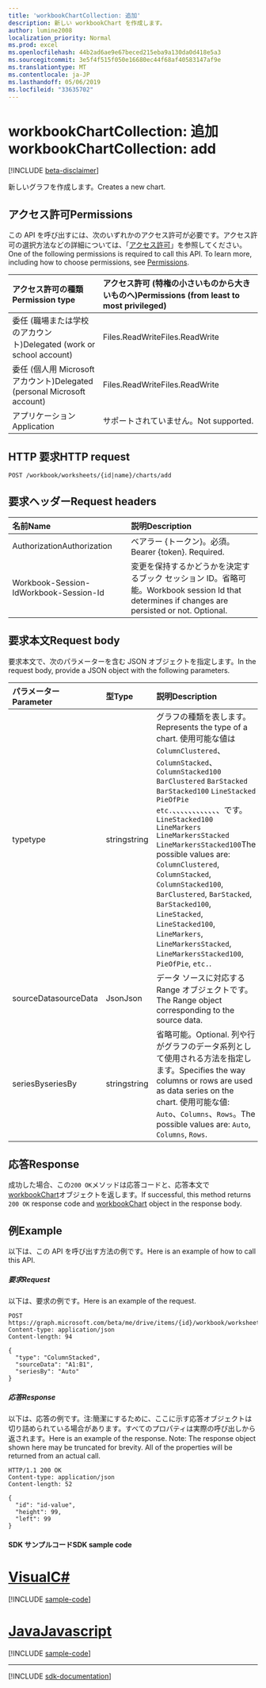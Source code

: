 ```yaml
---
title: 'workbookChartCollection: 追加'
description: 新しい workbookChart を作成します。
author: lumine2008
localization_priority: Normal
ms.prod: excel
ms.openlocfilehash: 44b2ad6ae9e67beced215eba9a130da0d418e5a3
ms.sourcegitcommit: 3e5f4f515f050e16680ec44f68af40583147af9e
ms.translationtype: MT
ms.contentlocale: ja-JP
ms.lasthandoff: 05/06/2019
ms.locfileid: "33635702"
---
```

# <a name="workbookchartcollection-add"></a><span data-ttu-id="75363-103">workbookChartCollection: 追加</span><span class="sxs-lookup"><span data-stu-id="75363-103">workbookChartCollection: add</span></span>

[!INCLUDE [beta-disclaimer](../../includes/beta-disclaimer.md)]

<span data-ttu-id="75363-104">新しいグラフを作成します。</span><span class="sxs-lookup"><span data-stu-id="75363-104">Creates a new chart.</span></span>
## <a name="permissions"></a><span data-ttu-id="75363-105">アクセス許可</span><span class="sxs-lookup"><span data-stu-id="75363-105">Permissions</span></span>
<span data-ttu-id="75363-p101">この API を呼び出すには、次のいずれかのアクセス許可が必要です。アクセス許可の選択方法などの詳細については、「[アクセス許可](/graph/permissions-reference)」を参照してください。</span><span class="sxs-lookup"><span data-stu-id="75363-p101">One of the following permissions is required to call this API. To learn more, including how to choose permissions, see [Permissions](/graph/permissions-reference).</span></span>

|<span data-ttu-id="75363-108">アクセス許可の種類</span><span class="sxs-lookup"><span data-stu-id="75363-108">Permission type</span></span>      | <span data-ttu-id="75363-109">アクセス許可 (特権の小さいものから大きいものへ)</span><span class="sxs-lookup"><span data-stu-id="75363-109">Permissions (from least to most privileged)</span></span>              |
|:--------------------|:---------------------------------------------------------|
|<span data-ttu-id="75363-110">委任 (職場または学校のアカウント)</span><span class="sxs-lookup"><span data-stu-id="75363-110">Delegated (work or school account)</span></span> | <span data-ttu-id="75363-111">Files.ReadWrite</span><span class="sxs-lookup"><span data-stu-id="75363-111">Files.ReadWrite</span></span>    |
|<span data-ttu-id="75363-112">委任 (個人用 Microsoft アカウント)</span><span class="sxs-lookup"><span data-stu-id="75363-112">Delegated (personal Microsoft account)</span></span> | <span data-ttu-id="75363-113">Files.ReadWrite</span><span class="sxs-lookup"><span data-stu-id="75363-113">Files.ReadWrite</span></span>    |
|<span data-ttu-id="75363-114">アプリケーション</span><span class="sxs-lookup"><span data-stu-id="75363-114">Application</span></span> | <span data-ttu-id="75363-115">サポートされていません。</span><span class="sxs-lookup"><span data-stu-id="75363-115">Not supported.</span></span> |

## <a name="http-request"></a><span data-ttu-id="75363-116">HTTP 要求</span><span class="sxs-lookup"><span data-stu-id="75363-116">HTTP request</span></span>
<!-- { "blockType": "ignored" } -->
```http
POST /workbook/worksheets/{id|name}/charts/add

```
## <a name="request-headers"></a><span data-ttu-id="75363-117">要求ヘッダー</span><span class="sxs-lookup"><span data-stu-id="75363-117">Request headers</span></span>
| <span data-ttu-id="75363-118">名前</span><span class="sxs-lookup"><span data-stu-id="75363-118">Name</span></span>       | <span data-ttu-id="75363-119">説明</span><span class="sxs-lookup"><span data-stu-id="75363-119">Description</span></span>|
|:---------------|:----------|
| <span data-ttu-id="75363-120">Authorization</span><span class="sxs-lookup"><span data-stu-id="75363-120">Authorization</span></span>  | <span data-ttu-id="75363-p102">ベアラー {トークン}。必須。</span><span class="sxs-lookup"><span data-stu-id="75363-p102">Bearer {token}. Required.</span></span> |
| <span data-ttu-id="75363-123">Workbook-Session-Id</span><span class="sxs-lookup"><span data-stu-id="75363-123">Workbook-Session-Id</span></span>  | <span data-ttu-id="75363-p103">変更を保持するかどうかを決定するブック セッション ID。省略可能。</span><span class="sxs-lookup"><span data-stu-id="75363-p103">Workbook session Id that determines if changes are persisted or not. Optional.</span></span>|

## <a name="request-body"></a><span data-ttu-id="75363-126">要求本文</span><span class="sxs-lookup"><span data-stu-id="75363-126">Request body</span></span>
<span data-ttu-id="75363-127">要求本文で、次のパラメーターを含む JSON オブジェクトを指定します。</span><span class="sxs-lookup"><span data-stu-id="75363-127">In the request body, provide a JSON object with the following parameters.</span></span>

| <span data-ttu-id="75363-128">パラメーター</span><span class="sxs-lookup"><span data-stu-id="75363-128">Parameter</span></span>    | <span data-ttu-id="75363-129">型</span><span class="sxs-lookup"><span data-stu-id="75363-129">Type</span></span>   |<span data-ttu-id="75363-130">説明</span><span class="sxs-lookup"><span data-stu-id="75363-130">Description</span></span>|
|:---------------|:--------|:----------|
|<span data-ttu-id="75363-131">type</span><span class="sxs-lookup"><span data-stu-id="75363-131">type</span></span>|<span data-ttu-id="75363-132">string</span><span class="sxs-lookup"><span data-stu-id="75363-132">string</span></span>|<span data-ttu-id="75363-133">グラフの種類を表します。</span><span class="sxs-lookup"><span data-stu-id="75363-133">Represents the type of a chart.</span></span>  <span data-ttu-id="75363-134">使用可能な値は`ColumnClustered`、 `ColumnStacked`、 `ColumnStacked100` `BarClustered` `BarStacked` `BarStacked100` `LineStacked` `PieOfPie` `etc.`、、、、、、、、、、、、です。 `LineStacked100` `LineMarkers` `LineMarkersStacked` `LineMarkersStacked100`</span><span class="sxs-lookup"><span data-stu-id="75363-134">The possible values are: `ColumnClustered`, `ColumnStacked`, `ColumnStacked100`, `BarClustered`, `BarStacked`, `BarStacked100`, `LineStacked`, `LineStacked100`, `LineMarkers`, `LineMarkersStacked`, `LineMarkersStacked100`, `PieOfPie`, `etc.`.</span></span>|
|<span data-ttu-id="75363-135">sourceData</span><span class="sxs-lookup"><span data-stu-id="75363-135">sourceData</span></span>|<span data-ttu-id="75363-136">Json</span><span class="sxs-lookup"><span data-stu-id="75363-136">Json</span></span>|<span data-ttu-id="75363-137">データ ソースに対応する Range オブジェクトです。</span><span class="sxs-lookup"><span data-stu-id="75363-137">The Range object corresponding to the source data.</span></span>|
|<span data-ttu-id="75363-138">seriesBy</span><span class="sxs-lookup"><span data-stu-id="75363-138">seriesBy</span></span>|<span data-ttu-id="75363-139">string</span><span class="sxs-lookup"><span data-stu-id="75363-139">string</span></span>|<span data-ttu-id="75363-140">省略可能。</span><span class="sxs-lookup"><span data-stu-id="75363-140">Optional.</span></span> <span data-ttu-id="75363-141">列や行がグラフのデータ系列として使用される方法を指定します。</span><span class="sxs-lookup"><span data-stu-id="75363-141">Specifies the way columns or rows are used as data series on the chart.</span></span>  <span data-ttu-id="75363-142">使用可能な値: `Auto`、`Columns`、`Rows`。</span><span class="sxs-lookup"><span data-stu-id="75363-142">The possible values are: `Auto`, `Columns`, `Rows`.</span></span>|

## <a name="response"></a><span data-ttu-id="75363-143">応答</span><span class="sxs-lookup"><span data-stu-id="75363-143">Response</span></span>

<span data-ttu-id="75363-144">成功した場合、この`200 OK`メソッドは応答コードと、応答本文で[workbookChart](../resources/workbookchart.md)オブジェクトを返します。</span><span class="sxs-lookup"><span data-stu-id="75363-144">If successful, this method returns `200 OK` response code and [workbookChart](../resources/workbookchart.md) object in the response body.</span></span>

## <a name="example"></a><span data-ttu-id="75363-145">例</span><span class="sxs-lookup"><span data-stu-id="75363-145">Example</span></span>
<span data-ttu-id="75363-146">以下は、この API を呼び出す方法の例です。</span><span class="sxs-lookup"><span data-stu-id="75363-146">Here is an example of how to call this API.</span></span>
##### <a name="request"></a><span data-ttu-id="75363-147">要求</span><span class="sxs-lookup"><span data-stu-id="75363-147">Request</span></span>
<span data-ttu-id="75363-148">以下は、要求の例です。</span><span class="sxs-lookup"><span data-stu-id="75363-148">Here is an example of the request.</span></span>
<!-- {
  "blockType": "request",
  "name": "chartcollection_add"
}-->
```http
POST https://graph.microsoft.com/beta/me/drive/items/{id}/workbook/worksheets/{id|name}/charts/add
Content-type: application/json
Content-length: 94

{
  "type": "ColumnStacked",
  "sourceData": "A1:B1",
  "seriesBy": "Auto"
}
```

##### <a name="response"></a><span data-ttu-id="75363-149">応答</span><span class="sxs-lookup"><span data-stu-id="75363-149">Response</span></span>
<span data-ttu-id="75363-p106">以下は、応答の例です。注:簡潔にするために、ここに示す応答オブジェクトは切り詰められている場合があります。すべてのプロパティは実際の呼び出しから返されます。</span><span class="sxs-lookup"><span data-stu-id="75363-p106">Here is an example of the response. Note: The response object shown here may be truncated for brevity. All of the properties will be returned from an actual call.</span></span>
<!-- {
  "blockType": "response",
  "truncated": true,
  "@odata.type": "microsoft.graph.workbookChart"
} -->
```http
HTTP/1.1 200 OK
Content-type: application/json
Content-length: 52

{
  "id": "id-value",
  "height": 99,
  "left": 99
}
```
#### <a name="sdk-sample-code"></a><span data-ttu-id="75363-153">SDK サンプルコード</span><span class="sxs-lookup"><span data-stu-id="75363-153">SDK sample code</span></span>
# <a name="ctabcs"></a>[<span data-ttu-id="75363-154">Visual</span><span class="sxs-lookup"><span data-stu-id="75363-154">C#</span></span>](#tab/cs)
[!INCLUDE [sample-code](../includes/chartcollection_add-Cs-snippets.md)]

# <a name="javascripttabjavascript"></a>[<span data-ttu-id="75363-155">Java</span><span class="sxs-lookup"><span data-stu-id="75363-155">Javascript</span></span>](#tab/javascript)
[!INCLUDE [sample-code](../includes/chartcollection_add-Javascript-snippets.md)]

---

[!INCLUDE [sdk-documentation](../includes/snippets_sdk_documentation_link.md)]

<!-- uuid: 8fcb5dbc-d5aa-4681-8e31-b001d5168d79
2015-10-25 14:57:30 UTC -->
<!--
{
  "type": "#page.annotation",
  "description": "ChartCollection: add",
  "keywords": "",
  "section": "documentation",
  "tocPath": "",
  "suppressions": [
    "Error: /api-reference/beta/api/chartcollection-add.md:\r\n      BookmarkMissing: '[#tab/cs](C#)'. Did you mean: #c (score: 5)",
    "Error: /api-reference/beta/api/chartcollection-add.md:\r\n      BookmarkMissing: '[#tab/javascript](Javascript)'. Did you mean: #javascript (score: 4)"
  ]
}
-->
